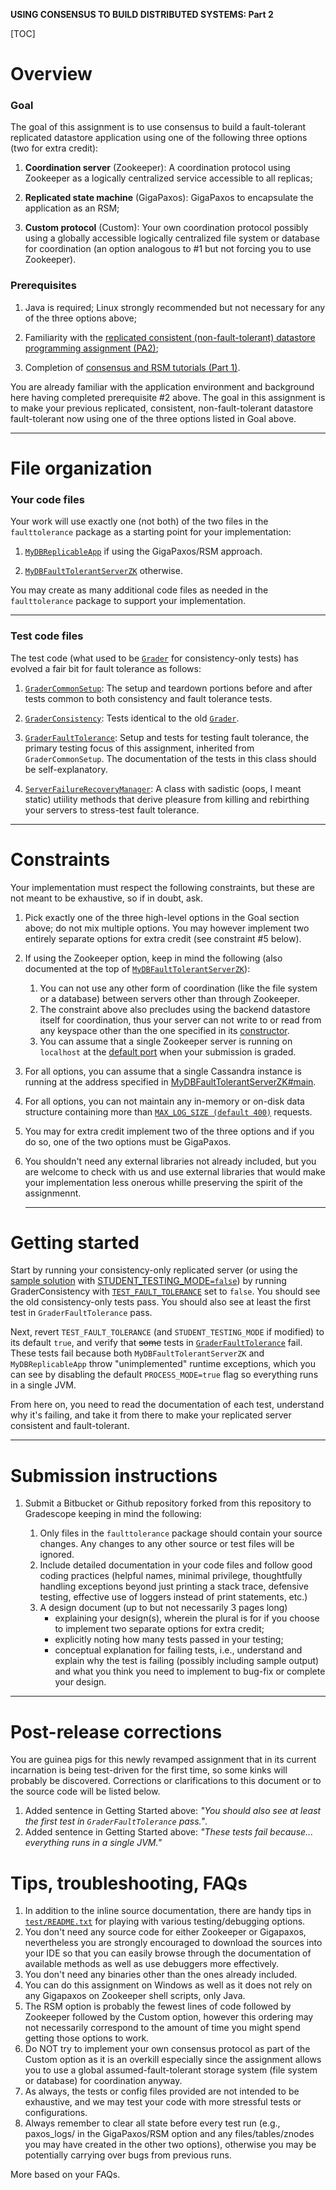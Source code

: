**USING CONSENSUS TO BUILD DISTRIBUTED SYSTEMS: Part 2**

[TOC]

# Overview #

### Goal ###
The goal of this assignment is to use consensus to build a fault-tolerant replicated datastore application using one of the following three options (two for extra credit):

1. **Coordination server** (Zookeeper): A coordination protocol using Zookeeper as a logically centralized service accessible to all replicas;

2. **Replicated state machine** (GigaPaxos): GigaPaxos to encapsulate the application as an RSM;

3. **Custom protocol** (Custom): Your own coordination protocol possibly using a globally accessible logically centralized file system or database for coordination (an option analogous to #1 but not forcing you to use Zookeeper).

### Prerequisites ###

1. Java is required; Linux strongly recommended but not necessary for any of the three options above;

2. Familiarity with the [replicated consistent (non-fault-tolerant) datastore programming assignment (PA2)](https://bitbucket.org/avenka/590cc/src/master/consistency/);

3. Completion of [consensus and RSM tutorials (Part 1)](https://bitbucket.org/distrsys/consensus-rsm-tutorials/src/master/README.md?mode=edit&at=master).

You are already familiar with the application environment and background here having completed prerequisite #2 above. The goal in this assignment is to make your previous replicated, consistent, non-fault-tolerant datastore fault-tolerant now using one of the three options listed in Goal above.

***

#  File organization #

### Your code files ###
Your work will use exactly one (not both) of the two files in the `faulttolerance` package as a starting point for your implementation:

1. [`MyDBReplicableApp`](https://bitbucket.org/distrsys/fault-tolerant-db/src/master/src/server/faulttolerance/MyDBReplicableAppGP.java) if using the GigaPaxos/RSM approach.

2. [`MyDBFaultTolerantServerZK`](https://bitbucket.org/distrsys/fault-tolerant-db/src/master/src/server/faulttolerance/MyDBFaultTolerantServerZK.java) otherwise.

You may create as many additional code files as needed in the `faulttolerance` package to support your implementation.
***

### Test code files ###
The test code (what used to be [`Grader`](https://bitbucket.org/avenka/590cc/src/master/consistency/test/Grader.java) for consistency-only tests) has evolved a fair bit for fault tolerance as follows:

1. [`GraderCommonSetup`](https://bitbucket.org/distrsys/fault-tolerant-db/src/master/test/GraderCommonSetup.java): The setup and teardown portions before and after tests common to both consistency and fault tolerance tests.

2. [`GraderConsistency`](https://bitbucket.org/distrsys/fault-tolerant-db/src/master/test/GraderConsistency.java): Tests identical to the old [`Grader`](https://bitbucket.org/avenka/590cc/src/master/consistency/test/Grader.java).

3. [`GraderFaultTolerance`](https://bitbucket.org/distrsys/fault-tolerant-db/src/master/test/GraderFaultTolerance.java): Setup and tests for testing fault tolerance, the primary testing focus of this assignment, inherited from `GraderCommonSetup`. The documentation of the tests in this class should be self-explanatory.

4. [`ServerFailureRecoveryManager`](https://bitbucket.org/distrsys/fault-tolerant-db/src/master/test/ServerFailureRecoveryManager.java): A class with sadistic (oops, I meant static) utiility methods that derive pleasure from killing and rebirthing your servers to stress-test fault tolerance.

***

# Constraints #
Your implementation must respect the following constraints, but these are not meant to be exhaustive, so if in doubt, ask.

1. Pick exactly one of the three high-level options in the Goal section above; do not mix multiple options. You may however implement two entirely separate options for extra credit (see constraint #5 below).

2. If using the Zookeeper option, keep in mind the following (also documented at the top of [`MyDBFaultTolerantServerZK`](https://bitbucket.org/distrsys/fault-tolerant-db/src/master/src/server/faulttolerance/MyDBFaultTolerantServerZK.java)):
	1. You can not use any other form of coordination (like the file system or a database) between servers other than through Zookeeper. 
	2. The constraint above also precludes using the backend datastore itself for coordination, thus your server can not write to or read from any keyspace other than the one specified in its [constructor](https://bitbucket.org/distrsys/fault-tolerant-db/src/e4247b90b8e5fce088791db1d254ec4b217f66e1/src/server/faulttolerance/MyDBFaultTolerantServerZK.java#lines-60).
	3. You can assume that a single Zookeeper server is running on `localhost` at the [default port](https://bitbucket.org/distrsys/fault-tolerant-db/src/8d5714f278fd658e80f6f541a7e30cf0714e3500/src/server/faulttolerance/MyDBFaultTolerantServerZK.java#lines-49) when your submission is graded.
	
3. For all options, you can assume that a single Cassandra instance is running at the address specified in [MyDBFaultTolerantServerZK#main](https://bitbucket.org/distrsys/fault-tolerant-db/src/9a12b86469508854d641de52f19170ec6db712b5/src/server/faulttolerance/MyDBFaultTolerantServerZK.java#lines-107).

4. For all options, you can not maintain any in-memory or on-disk data structure containing more than [`MAX_LOG_SIZE (default 400)`](https://bitbucket.org/distrsys/fault-tolerant-db/src/9a12b86469508854d641de52f19170ec6db712b5/src/server/faulttolerance/MyDBFaultTolerantServerZK.java#lines-49) requests.

5. You may for extra credit implement two of the three options and if you do so, one of the two options must be GigaPaxos.

6. You shouldn't need any external libraries not already included, but you are welcome to check with us and use external libraries that would make your implementation less onerous whille preserving the spirit of the assignmennt.
	
	***

# Getting started #

Start by running your consistency-only replicated server (or using the [sample solution](https://bitbucket.org/distrsys/fault-tolerant-db/src/master/src/server/AVDBReplicatedServer.java) with [STUDENT_TESTING_MODE`=false`](https://bitbucket.org/distrsys/fault-tolerant-db/src/9a12b86469508854d641de52f19170ec6db712b5/test/GraderCommonSetup.java#lines-93)) by running GraderConsistency with [`TEST_FAULT_TOLERANCE`](https://bitbucket.org/distrsys/fault-tolerant-db/src/9a12b86469508854d641de52f19170ec6db712b5/test/GraderCommonSetup.java#lines-90) set to `false`. You should see the old consistency-only tests pass. You should also see at least the first test in `GraderFaultTolerance` pass.

Next, revert  `TEST_FAULT_TOLERANCE` (and `STUDENT_TESTING_MODE` if modified) to its default `true`, and verify that ~~some~~ tests in [`GraderFaultTolerance`](https://bitbucket.org/distrsys/fault-tolerant-db/src/master/test/GraderFaultTolerance.java) fail. These tests fail because both `MyDBFaultTolerantServerZK` and `MyDBReplicableApp` throw "unimplemented" runtime exceptions, which you can see by disabling the default `PROCESS_MODE=true` flag so everything runs in a single JVM.

From here on, you need to read the documentation of each test, understand why it's failing, and take it from there to make your replicated server consistent and fault-tolerant.

***

# Submission instructions #

1. Submit a Bitbucket or Github repository forked from this repository to Gradescope keeping in mind the following:

    1. Only files in the `faulttolerance` package should contain your source changes. Any changes to any other source or test files will be ignored.
	2. Include detailed documentation in your code files and follow good coding practices (helpful names, minimal privilege, thoughtfully handling exceptions beyond just printing a stack trace, defensive testing, effective use of loggers instead of print statements, etc.) 
	3. A design document (up to but not necessarily 3 pages long) 
		* explaining your design(s), wherein the plural is for if you choose to implement two separate options for extra credit; 
		* explicitly noting how many tests passed in your testing; 
		* conceptual explanation for failing tests, i.e., understand and explain why the test is failing (possibly including sample output) and what you think you need to implement to bug-fix or complete your design.
	
***

# Post-release corrections #
You are guinea pigs for this newly revamped assignment that in its current incarnation is being test-driven for the first time, so some kinks will probably be discovered. Corrections or clarifications to this document or to the source code will be listed below.

1. Added sentence in Getting Started above: *"You should also see at least the first test in `GraderFaultTolerance` pass."*.
2. Added sentence in Getting Started above: *"These tests fail because... everything runs in a single JVM."*

# Tips, troubleshooting, FAQs #
1. In addition to the inline source documentation, there are handy tips in [`test/README.txt`](https://bitbucket.org/distrsys/fault-tolerant-db/src/master/test/README.txt) for playing with various testing/debugging options.
2. You don't need any source code for either Zookeeper or Gigapaxos, nevertheless you are strongly encouraged to download the sources into your IDE so that you can easily browse through the documentation of available methods as well as use debuggers more effectively.
3. You don't need any binaries other than the ones already included.
4. You can do this assignment on Windows as well as it does not rely on any Gigapaxos on Zookeeper shell scripts, only Java.
5. The RSM option is probably the fewest lines of code followed by Zookeeper followed by the Custom option, however this ordering may not necessarily correspond to the amount of time you might spend getting those options to work.
6. Do NOT try to implement your own consensus protocol as part of the Custom option as it is an overkill especially since the assignment allows you to use a global assumed-fault-tolerant storage system (file system or database) for coordination anyway.
7. As always, the tests or config files provided are not intended to be exhaustive, and we may test your code with more stressful tests or configurations.
8. Always remember to clear all state before every test run (e.g., paxos_logs/ in the GigaPaxos/RSM option and any files/tables/znodes you may have created in the other two options), otherwise you may be potentially carrying over bugs from previous runs.

More based on your FAQs.

